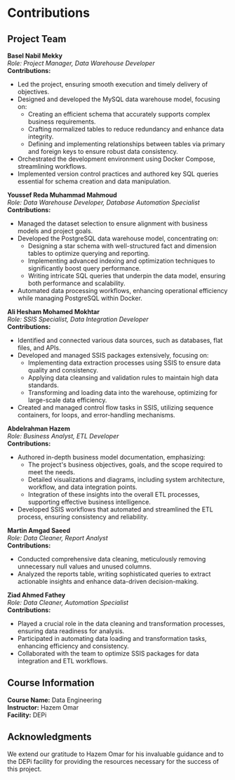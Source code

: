 # Contributions

## Project Team

**Basel Nabil Mekky**  
*Role: Project Manager, Data Warehouse Developer*  
**Contributions:**
- Led the project, ensuring smooth execution and timely delivery of objectives.
- Designed and developed the MySQL data warehouse model, focusing on:
  - Creating an efficient schema that accurately supports complex business requirements.
  - Crafting normalized tables to reduce redundancy and enhance data integrity.
  - Defining and implementing relationships between tables via primary and foreign keys to ensure robust data consistency.
- Orchestrated the development environment using Docker Compose, streamlining workflows.
- Implemented version control practices and authored key SQL queries essential for schema creation and data manipulation.

**Youssef Reda Muhammad Mahmoud**  
*Role: Data Warehouse Developer, Database Automation Specialist*  
**Contributions:**
- Managed the dataset selection to ensure alignment with business models and project goals.
- Developed the PostgreSQL data warehouse model, concentrating on:
  - Designing a star schema with well-structured fact and dimension tables to optimize querying and reporting.
  - Implementing advanced indexing and optimization techniques to significantly boost query performance.
  - Writing intricate SQL queries that underpin the data model, ensuring both performance and scalability.
- Automated data processing workflows, enhancing operational efficiency while managing PostgreSQL within Docker.

**Ali Hesham Mohamed Mokhtar**  
*Role: SSIS Specialist, Data Integration Developer*  
**Contributions:**
- Identified and connected various data sources, such as databases, flat files, and APIs.
- Developed and managed SSIS packages extensively, focusing on:
  - Implementing data extraction processes using SSIS to ensure data quality and consistency.
  - Applying data cleansing and validation rules to maintain high data standards.
  - Transforming and loading data into the warehouse, optimizing for large-scale data efficiency.
- Created and managed control flow tasks in SSIS, utilizing sequence containers, for loops, and error-handling mechanisms.

**Abdelrahman Hazem**  
*Role: Business Analyst, ETL Developer*  
**Contributions:**
- Authored in-depth business model documentation, emphasizing:
  - The project's business objectives, goals, and the scope required to meet the needs.
  - Detailed visualizations and diagrams, including system architecture, workflow, and data integration points.
  - Integration of these insights into the overall ETL processes, supporting effective business intelligence.
- Developed SSIS workflows that automated and streamlined the ETL process, ensuring consistency and reliability.

**Martin Amgad Saeed**  
*Role: Data Cleaner, Report Analyst*  
**Contributions:**
- Conducted comprehensive data cleaning, meticulously removing unnecessary null values and unused columns.
- Analyzed the reports table, writing sophisticated queries to extract actionable insights and enhance data-driven decision-making.

**Ziad Ahmed Fathey**  
*Role: Data Cleaner, Automation Specialist*  
**Contributions:**
- Played a crucial role in the data cleaning and transformation processes, ensuring data readiness for analysis.
- Participated in automating data loading and transformation tasks, enhancing efficiency and consistency.
- Collaborated with the team to optimize SSIS packages for data integration and ETL workflows.

## Course Information
**Course Name:** Data Engineering  
**Instructor:** Hazem Omar  
**Facility:** DEPi

## Acknowledgments
We extend our gratitude to Hazem Omar for his invaluable guidance and to the DEPi facility for providing the resources necessary for the success of this project.
